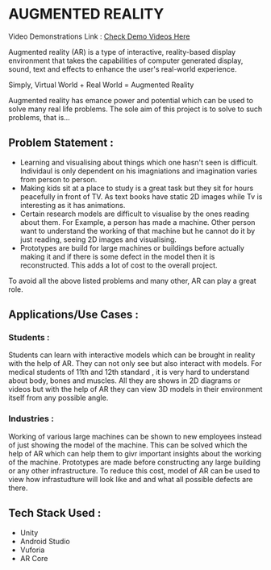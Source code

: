# AUGMENTED REALITY

Video Demonstrations Link : [Check Demo Videos Here](https://drive.google.com/drive/folders/1eJzGBcs_6_IZ7Fmu2GjMw_afZRpBYvHG?usp=sharing)


Augmented reality (AR) is a type of interactive, reality-based display environment that takes the capabilities of 
computer generated display, sound, text and effects to enhance the user's real-world experience. 

Simply, Virtual World + Real World = Augmented Reality

Augmented reality has emance power and potential which can be used to solve many real life problems. 
The sole aim of this project is to solve to such problems, that is...

## Problem Statement : 
* Learning and visualising about things which one hasn't seen is difficult. 
Individaul is only dependent on his imagniations and imagination varies from person to person. 
* Making kids sit at a place to study is a great task but they sit for hours peacefully in front of TV.
As text books have static 2D images while Tv is interesting as it has animations. 
* Certain research models are difficult to visualise by the ones reading about them.
 For Example, a person has made a machine. Other person want to understand the working of
 that machine but he cannot do it by just reading, seeing 2D images and visualising.
* Prototypes are build for large machines or buildings before actually making it and if
there is some defect in the model then it is reconstructed. This adds a lot of cost to the overall project. 

To avoid all the above listed problems and many other, AR can play a great role. 

## Applications/Use Cases :
### Students : 
Students can learn with interactive models which can be brought in reality with the help of AR. They can not only see but also interact with models. For medical students of 11th and 12th standard , it is very hard to understand about body, bones and muscles. All they are shows in 2D diagrams or videos but with the help of AR they can view 3D models in their environment itself from any possible angle.
### Industries :
Working of various large machines can be shown to new employees instead of just showing the model of the machine.
This can be solved which the help of AR which can help them to givr important insights about the working of the machine.
Prototypes are made before constructing any large building or any other infrastructure. To reduce this cost, model of
AR can be used to view how infrastudture will look like and and what all possible defects are there.

## Tech Stack Used :
* Unity
* Android Studio
* Vuforia 
* AR Core

